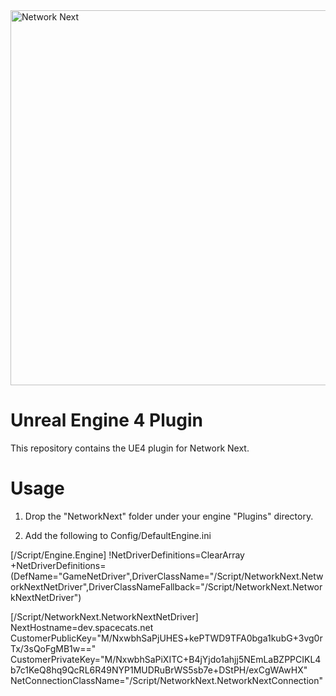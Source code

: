 <img src="https://static.wixstatic.com/media/799fd4_0512b6edaeea4017a35613b4c0e9fc0b~mv2.jpg/v1/fill/w_1200,h_140,al_c,q_80,usm_0.66_1.00_0.01/networknext_logo_colour_black_RGB_tightc.jpg" alt="Network Next" width="600"/>

<br>

# Unreal Engine 4 Plugin

This repository contains the UE4 plugin for Network Next.

# Usage

1. Drop the "NetworkNext" folder under your engine "Plugins" directory.

2. Add the following to Config/DefaultEngine.ini

  [/Script/Engine.Engine]
  !NetDriverDefinitions=ClearArray
  +NetDriverDefinitions=    (DefName="GameNetDriver",DriverClassName="/Script/NetworkNext.NetworkNextNetDriver",DriverClassNameFallback="/Script/NetworkNext.NetworkNextNetDriver")

  [/Script/NetworkNext.NetworkNextNetDriver]
  NextHostname=dev.spacecats.net
  CustomerPublicKey="M/NxwbhSaPjUHES+kePTWD9TFA0bga1kubG+3vg0rTx/3sQoFgMB1w=="
  CustomerPrivateKey="M/NxwbhSaPiXITC+B4jYjdo1ahjj5NEmLaBZPPCIKL4b7c1KeQ8hq9QcRL6R49NYP1MUDRuBrWS5sb7e+DStPH/exCgWAwHX"
  NetConnectionClassName="/Script/NetworkNext.NetworkNextConnection"


